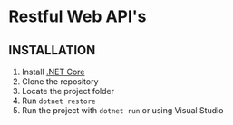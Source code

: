 # Restful Web API's
## INSTALLATION
1. Install [.NET Core](https://www.microsoft.com/net/core)
2. Clone the repository
3. Locate the project folder
4. Run `dotnet restore`
5. Run the project with `dotnet run` or using Visual Studio
